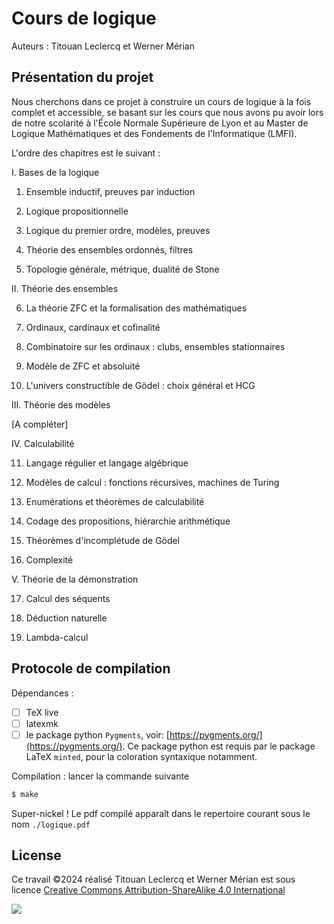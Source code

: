 # Cours de logique

Auteurs : Titouan Leclercq et Werner Mérian

## Présentation du projet

Nous cherchons dans ce projet à construire un cours de logique à la fois complet et accessible, se basant sur les cours que nous avons pu avoir lors de notre scolarité à l'École Normale Supérieure de Lyon et au Master de Logique Mathématiques et des Fondements de l'Informatique (LMFI).

L'ordre des chapitres est le suivant :

I. Bases de la logique

1. Ensemble inductif, preuves par induction

2. Logique propositionnelle

3. Logique du premier ordre, modèles, preuves

4. Théorie des ensembles ordonnés, filtres

5. Topologie générale, métrique, dualité de Stone

II. Théorie des ensembles

6. La théorie ZFC et la formalisation des mathématiques

7. Ordinaux, cardinaux et cofinalité

8. Combinatoire sur les ordinaux : clubs, ensembles stationnaires

9. Modèle de ZFC et absoluité

10. L'univers constructible de Gödel : choix général et HCG

III. Théorie des modèles

[A compléter]

IV. Calculabilité

11. Langage régulier et langage algébrique

12. Modèles de calcul : fonctions récursives, machines de Turing

13. Enumérations et théorèmes de calculabilité

14. Codage des propositions, hiérarchie arithmétique

15. Théorèmes d'incomplétude de Gödel

16. Complexité

V. Théorie de la démonstration

17. Calcul des séquents

18. Déduction naturelle

19. Lambda-calcul


## Protocole de compilation

Dépendances :

- [ ] TeX live
- [ ] latexmk
- [ ] le package python `Pygments`, voir: [https://pygments.org/](https://pygments.org/). Ce package python est requis par le package LaTeX `minted`, pour la coloration syntaxique notamment.

Compilation : lancer la commande suivante

```bash
$ make
```

Super-nickel ! Le pdf compilé apparaît dans le repertoire courant sous le nom `./logique.pdf`


## License

Ce travail ©2024 réalisé Titouan Leclercq et Werner Mérian est sous licence [Creative Commons Attribution-ShareAlike 4.0 International](https://creativecommons.org/licenses/by-sa/4.0/)

![](https://licensebuttons.net/l/by-sa/4.0/88x31.png)
